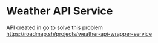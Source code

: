 # Weather API Service

API created in go to solve this problem https://roadmap.sh/projects/weather-api-wrapper-service
